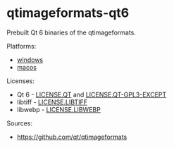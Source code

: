 # qtimageformats-qt6

Prebuilt Qt 6 binaries of the qtimageformats.

Platforms:
- [windows](windows/)
- [macos](macos/)

Licenses:
- Qt 6 - [LICENSE.QT](./LICENSE.QT) and [LICENSE.QT-GPL3-EXCEPT](./LICENSE.QT-GPL3-EXCEPT)
- libtiff - [LICENSE.LIBTIFF](./LICENSE.LIBTIFF)
- libwebp - [LICENSE.LIBWEBP](./LICENSE.LIBWEBP)

Sources:
- https://github.com/qt/qtimageformats
